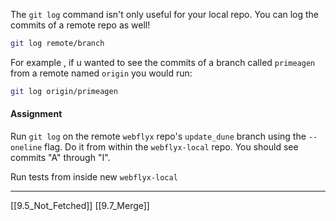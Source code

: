 The ```git log``` command isn't only useful for your local repo. You can log the commits of a remote repo as well!

``` bash
git log remote/branch
```

For example , if u wanted to see the commits of a branch called ```primeagen``` from a remote named ```origin``` you would run:

``` bash
git log origin/primeagen
```

#### Assignment
Run ```git log``` on the remote ```webflyx``` repo's ```update_dune``` branch using the ```--oneline``` flag. 
Do it from within the ```webflyx-local``` repo. 
You should see commits "A" through "I".

Run tests from inside new ```webflyx-local``` 

---
[[9.5_Not_Fetched]]
[[9.7_Merge]]